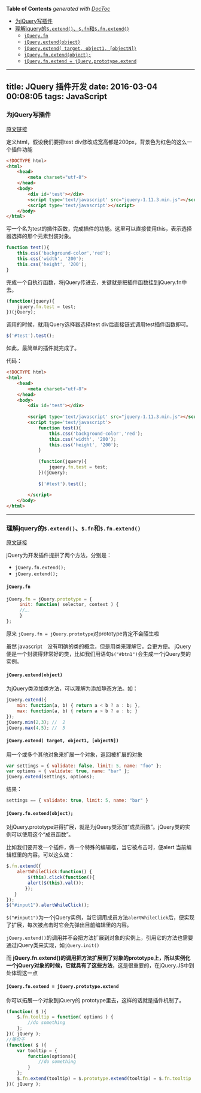 <!-- START doctoc generated TOC please keep comment here to allow auto update -->
<!-- DON'T EDIT THIS SECTION, INSTEAD RE-RUN doctoc TO UPDATE -->
**Table of Contents**  *generated with [DocToc](https://github.com/thlorenz/doctoc)*

- [为jQuery写插件](#%E4%B8%BAjquery%E5%86%99%E6%8F%92%E4%BB%B6)
- [理解jquery的`$.extend()`、`$.fn`和`$.fn.extend()`](#%E7%90%86%E8%A7%A3jquery%E7%9A%84extendfn%E5%92%8Cfnextend)
  - [`jQuery.fn`](#jqueryfn)
  - [`jQuery.extend(object)`](#jqueryextendobject)
  - [`jQuery.extend( target, object1, [objectN])`](#jqueryextend-target-object1-objectn)
  - [`jQuery.fn.extend(object);`](#jqueryfnextendobject)
  - [`jQuery.fn.extend = jQuery.prototype.extend`](#jqueryfnextend--jqueryprototypeextend)

<!-- END doctoc generated TOC please keep comment here to allow auto update -->

---
title: JQuery 插件开发
date: 2016-03-04 00:08:05
tags: JavaScript
---

### 为jQuery写插件
[原文链接](http://www.tuicool.com/articles/mQ7Rnye "为jQuery写插件")

定义html，假设我们要把test div修改成宽高都是200px，背景色为红色的这么一个插件功能

```html
<!DOCTYPE html>
<html>
	<head>
		<meta charset="utf-8">
	</head>
	<body>
		<div id='test'></div>
		<script type='text/javascript' src="jquery-1.11.3.min.js"></script>
		<script type='text/javascript'></script>
	</body>
</html>
```

写一个名为test的插件函数，完成插件的功能。这里可以直接使用this，表示选择器选择的那个元素封装对象。

```js
function test(){
	this.css('background-color','red');
	this.css('width', '200');
	this.css('height', '200');
}
```
完成一个自执行函数，将jQuery传进去，关键就是把插件函数挂到jQuery.fn中去。

```js
(function(jquery){
	jquery.fn.test = test;
})(jQuery);
```

调用的时候，就用jQuery选择器选择test div后直接链式调用test插件函数即可。

```js
$('#test').test();
```

如此，最简单的插件就完成了。

代码：

```html
<!DOCTYPE html>
<html>
	<head>
		<meta charset="utf-8">
	</head>
	<body>
		<div id='test'></div>
	
		<script type='text/javascript' src="jquery-1.11.3.min.js"></script>
		<script type='text/javascript'>
			function test(){
				this.css('background-color','red');
				this.css('width', '200');
				this.css('height', '200');
			}
	
			(function(jquery){
				jquery.fn.test = test;
			})(jQuery);
	
			$('#test').test();
	
		</script>
	</body>
</html>
```

---

### 理解jquery的`$.extend()`、`$.fn`和`$.fn.extend()`
[原文链接](http://caibaojian.com/jquery-extend-and-jquery-fn-extend.html "理解jquery的$.extend()、$.fn和$.fn.extend()")

jQuery为开发插件提拱了两个方法，分别是：

- `jQuery.fn.extend();`
- `jQuery.extend();`

#### `jQuery.fn`

```js
jQuery.fn = jQuery.prototype = {
　　　init: function( selector, context ) {
　　　//….
　　　}
};
```

原来 `jQuery.fn = jQuery.prototype`对prototype肯定不会陌生啦

虽然 javascript　没有明确的类的概念，但是用类来理解它，会更方便。
jQuery便是一个封装得非常好的类，比如我们用语句`$("#btn1")`会生成一个jQuery类的实例。

#### `jQuery.extend(object)`

为jQuery类添加类方法，可以理解为添加静态方法。如：

```js
jQuery.extend({
	min: function(a, b) { return a < b ? a : b; },
	max: function(a, b) { return a > b ? a : b; }
});
jQuery.min(2,3); //  2 
jQuery.max(4,5); //  5
```

#### `jQuery.extend( target, object1, [objectN])`

用一个或多个其他对象来扩展一个对象，返回被扩展的对象

```js
var settings = { validate: false, limit: 5, name: "foo" }; 
var options = { validate: true, name: "bar" }; 
jQuery.extend(settings, options); 
```

结果：

```js
settings == { validate: true, limit: 5, name: "bar" }
```

#### `jQuery.fn.extend(object);`

对jQuery.prototype进得扩展，就是为jQuery类添加“成员函数”。jQuery类的实例可以使用这个“成员函数”。

比如我们要开发一个插件，做一个特殊的编辑框，当它被点击时，便alert 当前编辑框里的内容。可以这么做：

```js
$.fn.extend({          
	alertWhileClick:function() {            
   		$(this).click(function(){                 
       	alert($(this).val());           
       });           
   }       
});       
$("#input1").alertWhileClick();
```

`$("#input1")`为一个jQuery实例，当它调用成员方法`alertWhileClick`后，便实现了扩展，每次被点击时它会先弹出目前编辑里的内容。

`jQuery.extend()`的调用并不会把方法扩展到对象的实例上，引用它的方法也需要通过jQuery类来实现，如`jQuery.init()`

而 **jQuery.fn.extend()的调用把方法扩展到了对象的prototype上，所以实例化一个jQuery对象的时候，它就具有了这些方法**，这是很重要的，在jQuery.JS中到处体现这一点

#### `jQuery.fn.extend = jQuery.prototype.extend`

你可以拓展一个对象到jQuery的 prototype里去，这样的话就是插件机制了。

```js
(function( $ ){
	$.fn.tooltip = function( options ) {
		//do something
	};
})( jQuery );
//等价于
(function( $ ){
	var tooltip = {
		function(options){
			//do something
		}
	};
	$.fn.extend(tooltip) = $.prototype.extend(tooltip) = $.fn.tooltip
})( jQuery );
```

